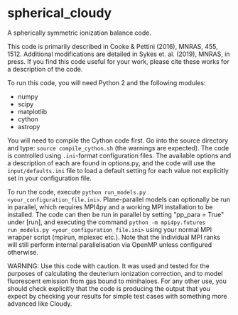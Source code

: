 # spherical_cloudy
A spherically symmetric ionization balance code.

This code is primarily described in Cooke & Pettini (2016), MNRAS, 455, 1512. Additional modifications are detailed in Sykes et. al. (2019), MNRAS, in press.
If you find this code useful for your work, please cite these works for a description of the code.

To run this code, you will need Python 2 and the following modules:
- numpy
- scipy
- matplotlib
- cython
- astropy

You will need to compile the Cython code first. Go into the source directory and type: `source compile_cython.sh` (the warnings are expected).
The code is controlled using `.ini`-format configuration files. The available options and a description of each are found in options.py, and the code will use the `input/defaults.ini` file to load a default setting for each value not explicitly set in your configuration file.

To run the code, execute `python run_models.py <your_configuration_file.ini>`. Plane-parallel models can optionally be run in parallel, which requires MPI4py and a working MPI installation to be installed. The code can then be run in parallel by setting "pp_para = True" under [run], and executing the command `python -m mpi4py.futures run_models.py <your_configuration_file.ini>` using your normal MPI wrapper script (mpirun, mpiexec etc.). Note that the individual MPI ranks will still perform internal parallelisation via OpenMP unless configured otherwise.

WARNING: Use this code with caution. It was used and tested for the purposes of calculating the deuterium ionization correction, and to model fluorescent emission from gas bound to minihaloes. For any other use, you should check explicitly that the code is producing the output that you expect by checking your results for simple test cases with something more advanced like Cloudy.
